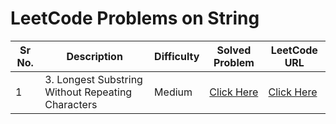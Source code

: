 # LeetCode Problems on String

| Sr No. | Description                                       | Difficulty | Solved Problem                        | LeetCode URL                                                                 |
|--------|---------------------------------------------------|------------|---------------------------------------|------------------------------------------------------------------------------|
| 1      | 3. Longest Substring Without Repeating Characters | Medium     | [Click Here](./LongestSubString.java) | [Click Here](https://leetcode.com/problems/longest-substring-without-repeating-characters/description/) |


